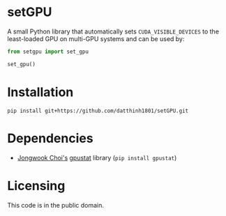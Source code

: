 # setGPU

A small Python library that automatically sets `CUDA_VISIBLE_DEVICES`
to the least-loaded GPU on multi-GPU systems and can be used by:

```python
from setgpu import set_gpu

set_gpu()
```

# Installation

```
pip install git+https://github.com/datthinh1801/setGPU.git
```

# Dependencies

+ [Jongwook Choi's](https://wook.kr) [gpustat](https://github.com/wookayin/gpustat) library (`pip install gpustat`)

# Licensing

This code is in the public domain.
